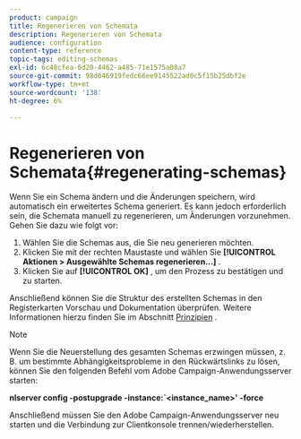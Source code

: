 ```yaml
---
product: campaign
title: Regenerieren von Schemata
description: Regenerieren von Schemata
audience: configuration
content-type: reference
topic-tags: editing-schemas
exl-id: 6c48cfea-6d20-4462-a485-71e1575a08a7
source-git-commit: 98d646919fedc66ee9145522ad0c5f15b25dbf2e
workflow-type: tm+mt
source-wordcount: '138'
ht-degree: 6%

---
```


# Regenerieren von Schemata{#regenerating-schemas}

Wenn Sie ein Schema ändern und die Änderungen speichern, wird automatisch ein erweitertes Schema generiert. Es kann jedoch erforderlich sein, die Schemata manuell zu regenerieren, um Änderungen vorzunehmen. Gehen Sie dazu wie folgt vor:

1. Wählen Sie die Schemas aus, die Sie neu generieren möchten.
1. Klicken Sie mit der rechten Maustaste und wählen Sie **[!UICONTROL Aktionen > Ausgewählte Schemas regenerieren...]** .
1. Klicken Sie auf **[!UICONTROL OK]** , um den Prozess zu bestätigen und zu starten.

Anschließend können Sie die Struktur des erstellten Schemas in den Registerkarten Vorschau und Dokumentation überprüfen. Weitere Informationen hierzu finden Sie im Abschnitt [Prinzipien](../../configuration/using/data-schemas.md#principles) .

>[!NOTE]
>
>Wenn Sie die Neuerstellung des gesamten Schemas erzwingen müssen, z. B. um bestimmte Abhängigkeitsprobleme in den Rückwärtslinks zu lösen, können Sie den folgenden Befehl vom Adobe Campaign-Anwendungsserver starten:
>
>**nlserver config -postupgrade -instance:`&lt;instance_name>&#39; -force**
>
>Anschließend müssen Sie den Adobe Campaign-Anwendungsserver neu starten und die Verbindung zur Clientkonsole trennen/wiederherstellen.
